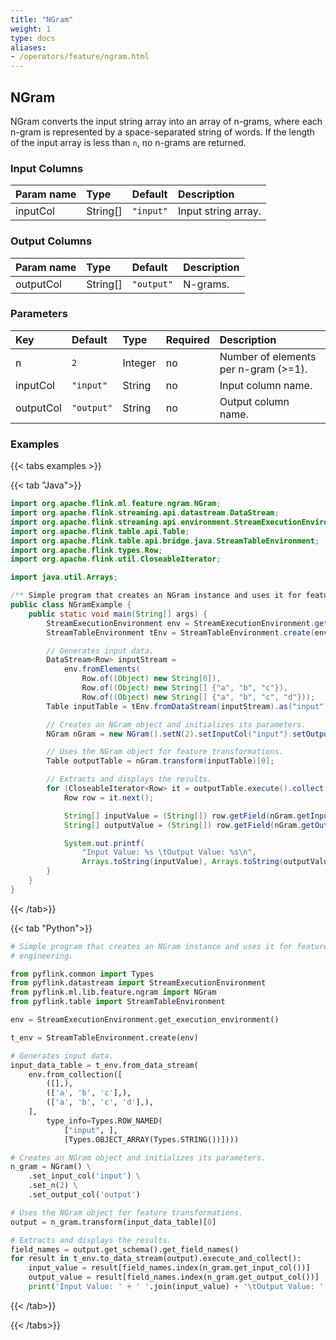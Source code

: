 ```yaml
---
title: "NGram"
weight: 1
type: docs
aliases:
- /operators/feature/ngram.html
---
```


<!--
Licensed to the Apache Software Foundation (ASF) under one
or more contributor license agreements.  See the NOTICE file
distributed with this work for additional information
regarding copyright ownership.  The ASF licenses this file
to you under the Apache License, Version 2.0 (the
"License"); you may not use this file except in compliance
with the License.  You may obtain a copy of the License at

  http://www.apache.org/licenses/LICENSE-2.0

Unless required by applicable law or agreed to in writing,
software distributed under the License is distributed on an
"AS IS" BASIS, WITHOUT WARRANTIES OR CONDITIONS OF ANY
KIND, either express or implied.  See the License for the
specific language governing permissions and limitations
under the License.
-->

## NGram
NGram converts the input string array into an array of n-grams, 
where each n-gram is represented by a space-separated string of
words. If the length of the input array is less than `n`, no 
n-grams are returned.

### Input Columns

| Param name | Type     | Default   | Description         |
|:-----------|:---------|:----------|:--------------------|
| inputCol   | String[] | `"input"` | Input string array. |

### Output Columns

| Param name | Type     | Default    | Description |
|:-----------|:---------|:-----------|:------------|
| outputCol  | String[] | `"output"` | N-grams.    |

### Parameters

| Key       | Default    | Type    | Required | Description                          |
|:----------|:-----------|:--------|:---------|:-------------------------------------|
| n         | `2`        | Integer | no       | Number of elements per n-gram (>=1). |
| inputCol  | `"input"`  | String  | no       | Input column name.                   |
| outputCol | `"output"` | String  | no       | Output column name.                  |

### Examples

{{< tabs examples >}}

{{< tab "Java">}}

```java
import org.apache.flink.ml.feature.ngram.NGram;
import org.apache.flink.streaming.api.datastream.DataStream;
import org.apache.flink.streaming.api.environment.StreamExecutionEnvironment;
import org.apache.flink.table.api.Table;
import org.apache.flink.table.api.bridge.java.StreamTableEnvironment;
import org.apache.flink.types.Row;
import org.apache.flink.util.CloseableIterator;

import java.util.Arrays;

/** Simple program that creates an NGram instance and uses it for feature engineering. */
public class NGramExample {
	public static void main(String[] args) {
		StreamExecutionEnvironment env = StreamExecutionEnvironment.getExecutionEnvironment();
		StreamTableEnvironment tEnv = StreamTableEnvironment.create(env);

		// Generates input data.
		DataStream<Row> inputStream =
			env.fromElements(
				Row.of((Object) new String[0]),
				Row.of((Object) new String[] {"a", "b", "c"}),
				Row.of((Object) new String[] {"a", "b", "c", "d"}));
		Table inputTable = tEnv.fromDataStream(inputStream).as("input");

		// Creates an NGram object and initializes its parameters.
		NGram nGram = new NGram().setN(2).setInputCol("input").setOutputCol("output");

		// Uses the NGram object for feature transformations.
		Table outputTable = nGram.transform(inputTable)[0];

		// Extracts and displays the results.
		for (CloseableIterator<Row> it = outputTable.execute().collect(); it.hasNext(); ) {
			Row row = it.next();

			String[] inputValue = (String[]) row.getField(nGram.getInputCol());
			String[] outputValue = (String[]) row.getField(nGram.getOutputCol());

			System.out.printf(
				"Input Value: %s \tOutput Value: %s\n",
				Arrays.toString(inputValue), Arrays.toString(outputValue));
		}
	}
}

```

{{< /tab>}}

{{< tab "Python">}}

```python
# Simple program that creates an NGram instance and uses it for feature
# engineering.

from pyflink.common import Types
from pyflink.datastream import StreamExecutionEnvironment
from pyflink.ml.lib.feature.ngram import NGram
from pyflink.table import StreamTableEnvironment

env = StreamExecutionEnvironment.get_execution_environment()

t_env = StreamTableEnvironment.create(env)

# Generates input data.
input_data_table = t_env.from_data_stream(
    env.from_collection([
        ([],),
        (['a', 'b', 'c'],),
        (['a', 'b', 'c', 'd'],),
    ],
        type_info=Types.ROW_NAMED(
            ["input", ],
            [Types.OBJECT_ARRAY(Types.STRING())])))

# Creates an NGram object and initializes its parameters.
n_gram = NGram() \
    .set_input_col('input') \
    .set_n(2) \
    .set_output_col('output')

# Uses the NGram object for feature transformations.
output = n_gram.transform(input_data_table)[0]

# Extracts and displays the results.
field_names = output.get_schema().get_field_names()
for result in t_env.to_data_stream(output).execute_and_collect():
    input_value = result[field_names.index(n_gram.get_input_col())]
    output_value = result[field_names.index(n_gram.get_output_col())]
    print('Input Value: ' + ' '.join(input_value) + '\tOutput Value: ' + str(output_value))

```

{{< /tab>}}

{{< /tabs>}}
